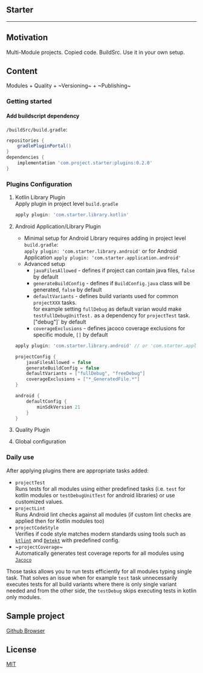 ## Starter
___

## Motivation

Multi-Module projects. Copied code. BuildSrc. Use it in your own setup.

## Content

Modules + Quality + ~Versioning~ + ~Publishing~

### Getting started

#### Add buildscript dependency

 `/buildSrc/build.gradle`:
``` groovy
repositories {
    gradlePluginPortal()
}
dependencies {
    implementation 'com.project.starter:plugins:0.2.0'
}
```

### Plugins Configuration
1. Kotlin Library Plugin  
    Apply plugin in project level `build.gradle`

    ``` groovy
    apply plugin: 'com.starter.library.kotlin'
    ```

1. Android Application/Library Plugin
    - Minimal setup for Android Library requires adding in project level `build.gradle`:  
    `apply plugin: 'com.starter.library.android'`
    or for Android Application
    `apply plugin: 'com.starter.application.android'`
    - Advanced setup
        - `javaFilesAllowed` - defines if project can contain java files, `false` by default
        - `generateBuildConfig` - defines if `BuildConfig.java` class will be generated, `false` by default
        - `defaultVariants` - defines build variants used for common `projectXXX` tasks.  
         for example setting `fullDebug` as default varian would make `testFullDebugUnitTest.` as a dependency for `projectTest` task. \["debug"\]` by default
        - `coverageExclusions` - defines jacoco coverage exclusions for specific module, `[]` by default

    ``` groovy
    apply plugin: 'com.starter.library.android' // or 'com.starter.application.android'

    projectConfig {
        javaFilesAllowed = false
        generateBuildConfig = false
        defaultVariants = ["fullDebug", "freeDebug"]
        coverageExclusions = ["*_GeneratedFile.*"]
    }
    
    android {
        defaultConfig {
            minSdkVersion 21
        }
    }
    ```
1. Quality Plugin
2. Global configuration

### Daily use
After applying plugins there are appropriate tasks added:
- `projectTest`  
Runs tests for all modules using either predefined tasks (i.e. `test` for kotlin modules or `testDebugUnitTest` for android libraries) or use customized values.
- `projectLint`  
Runs Android lint checks against all modules (if custom lint checks are applied then for Kotlin modules too)
- `projectCodeStyle`  
Verifies if code style matches modern standards using tools such as [`ktlint`](https://github.com/pinterest/ktlint) and [`Detekt`](https://github.com/arturbosch/detekt) with predefined config.
- ~`projectCoverage`~  
Automatically generates test coverage reports for all modules using [`Jacoco`](https://github.com/jacoco/jacoco)

Those tasks allows you to run tests efficiently for all modules typing single task.
That solves an issue when for example `test` task unnecessarily executes tests for all build variants where there is only single variant needed
and from the other side, the `testDebug` skips executing tests in kotlin only modules.

## Sample project
[Github Browser](https://github.com/mateuszkwiecinski/github_browser)

## License
[MIT](/LICENSE)
